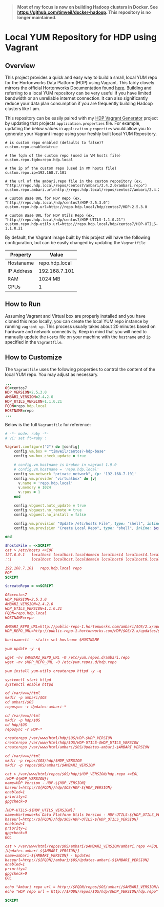 >**Most of my focus is now on building Hadoop clusters in Docker.  See https://github.com/timveil/docker-hadoop.  This repository is no longer maintained.**

# Local YUM Repository for HDP using Vagrant

## Overview
This project provides a quick and easy way to build a small, local YUM repo for the Hortonworks Data Platform (HDP) using Vagrant.  This fairly closely mirrors the official Hortonworks Documentation found [here](https://docs.hortonworks.com/HDPDocuments/Ambari-2.4.2.0/bk_ambari-installation/content/getting_started_setting_up_a_local_repository.html).  Building and referring to a local YUM repository can be very useful if you have limited bandwidth or an unreliable internet connection.  It can also significantly reduce your data plan consumption if you are frequently building Hadoop clusters like I am.  

This repository can be easily paired with my [HDP Vagrant Generator](https://github.com/timveil/hdp-vagrant-generator) project by updating that projects `application.properties` file.  For example, updating the below values in `application.properties` would allow you to generate your Vagrant image using your freshly built local YUM Repository.

```dosini
# is custom repo enabled (defaults to false)?
custom.repo.enabled=true

# the fqdn of the custom repo (used in VM hosts file)
custom.repo.fqdn=repo.hdp.local

# the ip of the custom repo (used in VM hosts file)
custom.repo.ip=192.168.7.101

# the url of the ambari.repo file in the custom repository (ex. "http://repo.hdp.local/repos/centos7/ambari/2.4.2.0/ambari.repo")
custom.repo.ambari.url=http://repo.hdp.local/repos/centos7/ambari/2.4.2.0/ambari.repo

# Custom Base URL for HDP Repo (ex. "http://repo.hdp.local/hdp/centos7/HDP-2.5.3.0")
custom.repo.hdp.url=http://repo.hdp.local/hdp/centos7/HDP-2.5.3.0

# Custom Base URL for HDP Utils Repo (ex. "http://repo.hdp.local/hdp/centos7/HDP-UTILS-1.1.0.21")
custom.repo.hdp-utils.url=http://repo.hdp.local/hdp/centos7/HDP-UTILS-1.1.0.21

```

By default, the Vagrant image built by this project will have the following configuration, but can be easily changed by updating the `Vagrantfile`

Property | Value
------------ | -------------
Hostaname | repo.hdp.local
IP Address | 192.168.7.101
RAM | 1024 MB
CPUs | 1

## How to Run
Assuming Vagrant and Virtual box are properly installed and you have cloned this repo locally, you can create the local YUM repo instance by running `vagrant up`.  This process usually takes about 20 minutes based on hardware and network connectivity.  Keep in mind that you will need to manually update the `Hosts` file on your machine with the `hostname` and `ip` specified in the `Vagrantfile`.

## How to Customize
The `Vagrantfile` uses the following properties to control the content of the local YUM repo.  You may adjust as necessary.

```rb
...
OS=centos7
HDP_VERSION=2.5.3.0
AMBARI_VERSION=2.4.2.0
HDP_UTILS_VERSION=1.1.0.21
FQDN=repo.hdp.local
HOSTNAME=repo
...
```

Below is the full `Vagrantfile` for reference:

```rb
# -*- mode: ruby -*-
# vi: set ft=ruby :

Vagrant.configure("2") do |config|
    config.vm.box = "timveil/centos7-hdp-base"
    config.vm.box_check_update = true

    # config.vm.hostname is broken in vagrant 1.9.0
    # config.vm.hostname = 'repo.hdp.local'
    config.vm.network "private_network", ip: '192.168.7.101'
    config.vm.provider "virtualbox" do |v|
      v.name = 'repo.hdp.local'
      v.memory = 1024
      v.cpus = 1
    end

    config.vbguest.auto_update = true
    config.vbguest.no_remote = true
    config.vbguest.no_install = false

    config.vm.provision "Update /etc/hosts File", type: "shell", inline: $hostsFile
    config.vm.provision "Create Local Repo", type: "shell", inline: $createRepo

end

$hostsFile = <<SCRIPT
cat > /etc/hosts <<EOF
127.0.0.1   localhost localhost.localdomain localhost4 localhost4.localdomain4
::1         localhost localhost.localdomain localhost6 localhost6.localdomain6

192.168.7.101   repo.hdp.local repo
EOF
SCRIPT

$createRepo = <<SCRIPT

OS=centos7
HDP_VERSION=2.5.3.0
AMBARI_VERSION=2.4.2.0
HDP_UTILS_VERSION=1.1.0.21
FQDN=repo.hdp.local
HOSTNAME=repo

AMBARI_REPO_URL=http://public-repo-1.hortonworks.com/ambari/$OS/2.x/updates/$AMBARI_VERSION/ambari.repo
HDP_REPO_URL=http://public-repo-1.hortonworks.com/HDP/$OS/2.x/updates/$HDP_VERSION/hdp.repo

hostnamectl --static set-hostname $HOSTNAME

yum update -y -q

wget -nv $AMBARI_REPO_URL -O /etc/yum.repos.d/ambari.repo
wget -nv $HDP_REPO_URL -O /etc/yum.repos.d/hdp.repo

yum install yum-utils createrepo httpd -y -q

systemctl start httpd
systemctl enable httpd

cd /var/www/html
mkdir -p ambari/$OS
cd ambari/$OS
reposync -r Updates-ambari-*

cd /var/www/html
mkdir -p hdp/$OS
cd hdp/$OS
reposync -r HDP-*

createrepo /var/www/html/hdp/$OS/HDP-$HDP_VERSION
createrepo /var/www/html/hdp/$OS/HDP-UTILS-$HDP_UTILS_VERSION
createrepo /var/www/html/ambari/$OS/Updates-ambari-$AMBARI_VERSION

cd /var/www/html
mkdir -p repos/$OS/hdp/$HDP_VERSION
mkdir -p repos/$OS/ambari/$AMBARI_VERSION

cat > /var/www/html/repos/$OS/hdp/$HDP_VERSION/hdp.repo <<EOL
[HDP-${HDP_VERSION}]
name=HDP Version - HDP-${HDP_VERSION}
baseurl=http://${FQDN}/hdp/$OS/HDP-${HDP_VERSION}
enabled=1
priority=1
gpgcheck=0

[HDP-UTILS-${HDP_UTILS_VERSION}]
name=Hortonworks Data Platform Utils Version - HDP-UTILS-${HDP_UTILS_VERSION}
baseurl=http://${FQDN}/hdp/$OS/HDP-UTILS-${HDP_UTILS_VERSION}
enabled=1
priority=1
gpgcheck=0
EOL

cat > /var/www/html/repos/$OS/ambari/$AMBARI_VERSION/ambari.repo <<EOL
[Updates-ambari-${AMBARI_VERSION}]
name=ambari-${AMBARI_VERSION} - Updates
baseurl=http://${FQDN}/ambari/$OS/Updates-ambari-${AMBARI_VERSION}
enabled=1
priority=1
gpgcheck=0
EOL

echo "Ambari repo url = http://$FQDN/repos/$OS/ambari/$AMBARI_VERSION/ambari.repo"
echo "HDP repo url = http://$FQDN/repos/$OS/hdp/$HDP_VERSION/hdp.repo"

SCRIPT
```
